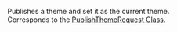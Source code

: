 Publishes a theme and set it as the current theme.  
Corresponds to the [PublishThemeRequest Class](https://msdn.microsoft.com/library/microsoft.crm.sdk.messages.publishthemerequest.aspx).
